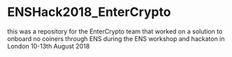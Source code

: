 # ENSHack2018_EnterCrypto
this was a repository for the EnterCrypto team that worked on a solution to onboard no coiners through ENS
during the ENS workshop and hackaton in London 10-13th August 2018
